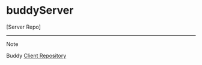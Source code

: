 # buddyServer
[Server Repo]

---

> [!note]
> Buddy [Client Repository](https://github.com/cbnu-buddy/buddyClient)
